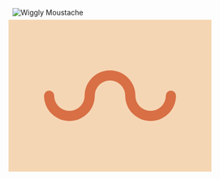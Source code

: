 ![Wiggly Moustache](https://cssbattle.dev/targets/12.png)

<div class="base">
  <div class="left half-circle">
    <div class="head circle"></div>
  </div>
  <div class="half-circle inner"></div>
  <div class="right half-circle">
    <div class="tail circle"></div>
  </div>
</div>

<style>
  .base {
    transform: translate(-8px, -8px);
    display:flex;
    align-items:center;
    justify-content:center;
    position: absolute;
    width: 400px;
    height: 300px;
    background: #F5D6B4;
  }
  .half-circle {
    width: 60px;
    height: 30px; /* as the half of the width */
    border-bottom-left-radius: 80px;  /* 100px of height + 10px of border */
    border-bottom-right-radius: 80px; /* 100px of height + 10px of border */
    border: 20px solid #D86F45;
    border-top: 0
  }
  .inner {
    transform: rotate(180deg) translate(0px, 25px);
  }
  .left {
    transform: translate(20px, 25px);
  }
  .right {
    transform: translate(-20px, 25px);
  }
  .circle {
    height:20px;
    width:20px;
    background:#D86F45;
    border-radius:50%;
  }
  .head {
    transform: translate(-20px,-10px);
  }
  .tail {
    transform: translate(60px,-10px);
  }

</style>